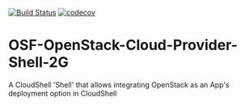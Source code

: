 [![Build Status](https://travis-ci.org/QualiSystems/OpenStack-Shell-2G.svg?branch=master)](https://travis-ci.org/QualiSystems/OpenStack-Shell-2G)
[![codecov](https://codecov.io/gh/QualiSystems/OpenStack-Shell-2G/branch/master/graph/badge.svg)](https://codecov.io/gh/QualiSystems/OpenStack-Shell-2G)

# OSF-OpenStack-Cloud-Provider-Shell-2G
A CloudShell 'Shell' that allows integrating OpenStack as an App's deployment option in CloudShell
